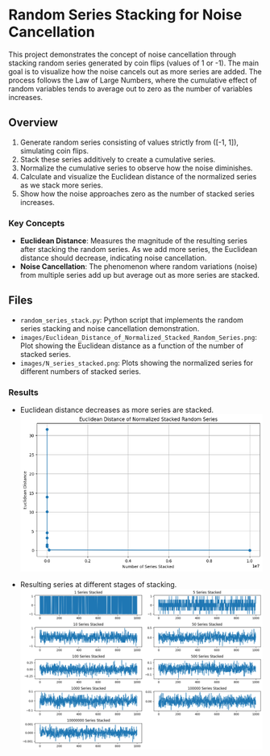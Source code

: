 # Random Series Stacking for Noise Cancellation

This project demonstrates the concept of noise cancellation through stacking random series generated by coin flips (values of 1 or -1). The main goal is to visualize how the noise cancels out as more series are added. The process follows the Law of Large Numbers, where the cumulative effect of random variables tends to average out to zero as the number of variables increases.

## Overview

1. Generate random series consisting of values strictly from \([-1, 1]\), simulating coin flips.
2. Stack these series additively to create a cumulative series.
3. Normalize the cumulative series to observe how the noise diminishes.
4. Calculate and visualize the Euclidean distance of the normalized series as we stack more series.
5. Show how the noise approaches zero as the number of stacked series increases.

### Key Concepts

- **Euclidean Distance**: Measures the magnitude of the resulting series after stacking the random series. As we add more series, the Euclidean distance should decrease, indicating noise cancellation.
- **Noise Cancellation**: The phenomenon where random variations (noise) from multiple series add up but average out as more series are stacked.

## Files

- `random_series_stack.py`: Python script that implements the random series stacking and noise cancellation demonstration.
- `images/Euclidean_Distance_of_Normalized_Stacked_Random_Series.png`: Plot showing the Euclidean distance as a function of the number of stacked series.
- `images/N_series_stacked.png`: Plots showing the normalized series for different numbers of stacked series.


### Results
   - Euclidean distance decreases as more series are stacked.
![*](images/Euclidean_Distance_of_Normalized_Stacked_Random_Series.png)

   - Resulting series at different stages of stacking.
![*](images/N_series_stacked.png)


